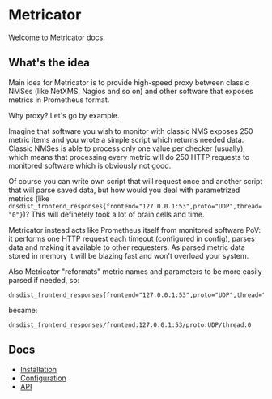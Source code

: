 # Metricator

Welcome to Metricator docs.

## What's the idea

Main idea for Metricator is to provide high-speed proxy between classic NMSes (like NetXMS, Nagios and so on) and other software that exposes metrics in Prometheus format.

Why proxy? Let's go by example.

Imagine that software you wish to monitor with classic NMS exposes 250 metric items and you wrote a simple script which returns needed data. Classic NMSes is able to process only one value per checker (usually), which means that processing every metric will do 250 HTTP requests to monitored software which is obviously not good.

Of course you can write own script that will request once and another script that will parse saved data, but how would you deal with parametrized metrics (like `dnsdist_frontend_responses{frontend="127.0.0.1:53",proto="UDP",thread="0"}`)? This will definetely took a lot of brain cells and time.

Metricator instead acts like Prometheus itself from monitored software PoV: it performs one HTTP request each timeout (configured in config), parses data and making it available to other requesters. As parsed metric data stored in memory it will be blazing fast and won't overload your system.

Also Metricator "reformats" metric names and parameters to be more easily parsed if needed, so:

```prometheus
dnsdist_frontend_responses{frontend="127.0.0.1:53",proto="UDP",thread="0"}
```

became:

```prometheus
dnsdist_frontend_responses/frontend:127.0.0.1:53/proto:UDP/thread:0
```

## Docs

* [Installation](INSTALL.md)
* [Configuration](CONFIGURE.md)
* [API](API.md)
